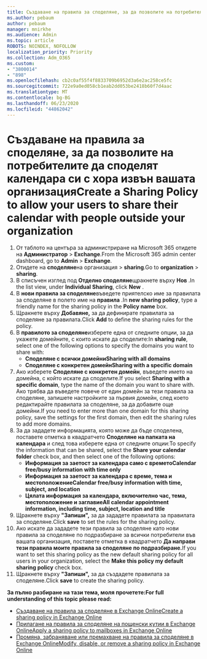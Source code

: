 ```yaml
---
title: Създаване на правила за споделяне, за да позволите на потребителите да споделят календара си с хора извън вашата организация
ms.author: pebaum
author: pebaum
manager: mnirkhe
ms.audience: Admin
ms.topic: article
ROBOTS: NOINDEX, NOFOLLOW
localization_priority: Priority
ms.collection: Adm_O365
ms.custom:
- "3800014"
- "898"
ms.openlocfilehash: cb2c0af55f4f8833709b6952d3a6e2ac258ce5fc
ms.sourcegitcommit: 722e9a0ed058cb1eab2dd053be2418b60f7d4aac
ms.translationtype: MT
ms.contentlocale: bg-BG
ms.lasthandoff: 06/23/2020
ms.locfileid: "44862042"
---
```

# <a name="create-a-sharing-policy-to-allow-your-users-to-share-their-calendar-with-people-outside-your-organization"></a><span data-ttu-id="9df36-102">Създаване на правила за споделяне, за да позволите на потребителите да споделят календара си с хора извън вашата организация</span><span class="sxs-lookup"><span data-stu-id="9df36-102">Create a Sharing Policy to allow your users to share their calendar with people outside your organization</span></span>

1. <span data-ttu-id="9df36-103">От таблото на центъра за администриране на Microsoft 365 отидете на **Администратор**  >  **Exchange**.</span><span class="sxs-lookup"><span data-stu-id="9df36-103">From the Microsoft 365 admin center dashboard, go to **Admin** > **Exchange**.</span></span>
2. <span data-ttu-id="9df36-104">Отидете на **споделяне**на организация  >  **sharing**.</span><span class="sxs-lookup"><span data-stu-id="9df36-104">Go to **organization** > **sharing**.</span></span>
3. <span data-ttu-id="9df36-105">В списъчен изглед под **Отделно споделяне**щракнете върху **Нов** .</span><span class="sxs-lookup"><span data-stu-id="9df36-105">In the list view, under **Individual Sharing**, click **New** .</span></span>
4. <span data-ttu-id="9df36-106">В **нови правила за споделяне**въведете приятелско име за правилата за споделяне в полето име на **правила** .</span><span class="sxs-lookup"><span data-stu-id="9df36-106">In **new sharing policy**, type a friendly name for the sharing policy in the **Policy name** box.</span></span>
5. <span data-ttu-id="9df36-107">Щракнете върху **Добавяне,** за да дефинирате правилата за споделяне за правилата.</span><span class="sxs-lookup"><span data-stu-id="9df36-107">Click **Add**  to define the sharing rules for the policy.</span></span>
6. <span data-ttu-id="9df36-108">В **правилото за споделяне**изберете една от следните опции, за да укажете домейните, с които искате да споделите:</span><span class="sxs-lookup"><span data-stu-id="9df36-108">In **sharing rule**, select one of the following options to specify the domains you want to share with:</span></span>
    - <span data-ttu-id="9df36-109">**Споделяне с всички домейни**</span><span class="sxs-lookup"><span data-stu-id="9df36-109">**Sharing with all domains**</span></span>
    - <span data-ttu-id="9df36-110">**Споделяне с конкретен домейн**</span><span class="sxs-lookup"><span data-stu-id="9df36-110">**Sharing with a specific domain**</span></span>
8. <span data-ttu-id="9df36-111">Ако изберете **Споделяне с конкретен домейн**, въведете името на домейна, с който искате да споделите.</span><span class="sxs-lookup"><span data-stu-id="9df36-111">If you select **Sharing with a specific domain**, type the name of the domain you want to share with.</span></span> <span data-ttu-id="9df36-112">Ако трябва да въведете повече от един домейн за тези правила за споделяне, запишете настройките за първия домейн, след което редактирайте правилата за споделяне, за да добавите още домейни.</span><span class="sxs-lookup"><span data-stu-id="9df36-112">If you need to enter more than one domain for this sharing policy, save the settings for the first domain, then edit the sharing rules to add more domains.</span></span>
9. <span data-ttu-id="9df36-113">За да зададете информацията, която може да бъде споделена, поставете отметка в квадратчето **Споделяне на папката на календара** и след това изберете една от следните опции:</span><span class="sxs-lookup"><span data-stu-id="9df36-113">To specify the information that can be shared, select the **Share your calendar folder** check box, and then select one of the following options:</span></span>
    - <span data-ttu-id="9df36-114">**Информация за заетост за календара само с времето**</span><span class="sxs-lookup"><span data-stu-id="9df36-114">**Calendar free/busy information with time only**</span></span>
    - <span data-ttu-id="9df36-115">**Информация за заетост за календара с време, тема и местоположение**</span><span class="sxs-lookup"><span data-stu-id="9df36-115">**Calendar free/busy information with time, subject, and location**</span></span>
    - <span data-ttu-id="9df36-116">**Цялата информация за календара, включително час, тема, местоположение и заглавие**</span><span class="sxs-lookup"><span data-stu-id="9df36-116">**All calendar appointment information, including time, subject, location and title**</span></span>
11. <span data-ttu-id="9df36-117">Щракнете върху **"Запиши",** за да зададете правилата за правилата за споделяне.</span><span class="sxs-lookup"><span data-stu-id="9df36-117">Click **save** to set the rules for the sharing policy.</span></span>
12. <span data-ttu-id="9df36-118">Ако искате да зададете тези правила за споделяне като нови правила за споделяне по подразбиране за всички потребители във вашата организация, поставете отметка в квадратчето **Да направи тези правила моите правила за споделяне по подразбиране.**</span><span class="sxs-lookup"><span data-stu-id="9df36-118">If you want to set this sharing policy as the new default sharing policy for all users in your organization, select the **Make this policy my default sharing policy** check box.</span></span>
13. <span data-ttu-id="9df36-119">Щракнете върху **"Запиши",** за да създадете правилата за споделяне.</span><span class="sxs-lookup"><span data-stu-id="9df36-119">Click **save** to create the sharing policy.</span></span>  

<span data-ttu-id="9df36-120">**За пълно разбиране на тази тема, моля прочетете:**</span><span class="sxs-lookup"><span data-stu-id="9df36-120">**For full understanding of this topic please read:**</span></span>

- [<span data-ttu-id="9df36-121">Създаване на правила за споделяне в Exchange Online</span><span class="sxs-lookup"><span data-stu-id="9df36-121">Create a sharing policy in Exchange Online</span></span>](https://docs.microsoft.com/exchange/sharing/sharing-policies/create-a-sharing-policy)
- [<span data-ttu-id="9df36-122">Прилагане на правила за споделяне на пощенски кутии в Exchange Online</span><span class="sxs-lookup"><span data-stu-id="9df36-122">Apply a sharing policy to mailboxes in Exchange Online</span></span>](https://docs.microsoft.com/exchange/sharing/sharing-policies/apply-a-sharing-policy)
- [<span data-ttu-id="9df36-123">Промяна, забраняване или премахване на правила за споделяне в Exchange Online</span><span class="sxs-lookup"><span data-stu-id="9df36-123">Modify, disable, or remove a sharing policy in Exchange Online</span></span>](https://docs.microsoft.com/exchange/sharing/sharing-policies/modify-a-sharing-policy)